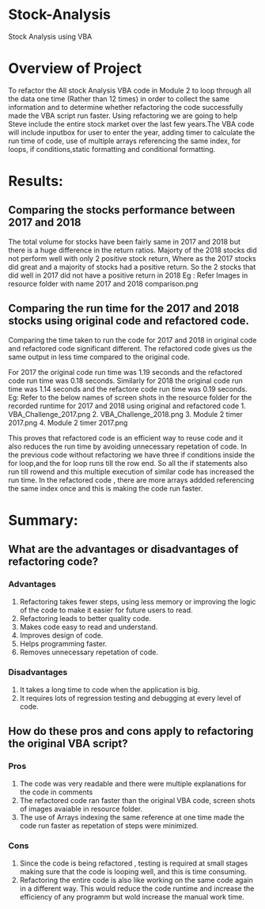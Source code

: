 # Stock-Analysis
Stock Analysis using VBA

# Overview of Project
To refactor the All stock Analysis VBA code in Module 2 to loop through all the data one time (Rather than 12 times) in order to collect 
the same information and to determine whether refactoring the code successfully made the VBA script run faster. Using refactoring we are going to help Steve
include the entire stock market over the last few years.The VBA code will include inputbox for user to enter the year, adding timer to calculate the run time of code,
use of multiple arrays referencing the same index, for loops, if conditions,static formatting and conditional formatting.


# Results:
## Comparing the stocks performance between 2017 and 2018
The total volume for stocks have been fairly same in 2017 and 2018 but there is a huge difference in the return ratios.
Majorty of the 2018 stocks did not perform well with only 2 positive stock return, Where as the 2017 stocks did great and a majority of stocks had a 
positive return. So the 2 stocks that did well in 2017 did not have a positive return in 2018
Eg : Refer Images in resource folder with name 2017 and 2018 comparison.png
 
## Comparing the run time for the 2017 and 2018 stocks using original code and refactored code.
Comparing the time taken to run the code for 2017 and 2018 in original code and refactored code significant different.
The refactored code gives us the same output in less time compared to the original code.

For 2017 the original code run time was 1.19 seconds and the refactored code run time was 0.18 seconds. Similarly for 
2018 the original code run time was 1.14 seconds and the refactore code run time was 0.19 seconds.
Eg: Refer to the below names of screen shots in the resource folder for the recorded runtime for 2017 and 2018 using original and refactored code
	1. VBA_Challenge_2017.png
	2. VBA_Challenge_2018.png
	3. Module 2 timer 2017.png
	4. Module 2 timer 2017.png

This proves that refactored code is an efficient way to reuse code and it also reduces the run time by avoiding unnecessary
repetation of code.
In the previous code without refactoring we have three if conditions inside the for loop,and the for loop runs till the row end.
So all the if statements also run till rowend and this multiple execution of similar code has increased the run time.
In the refactored code , there are more arrays addded referencing the same index once and this is making the code run faster.  


# Summary: 
## What are the advantages or disadvantages of refactoring code?
### Advantages
1. Refactoring takes fewer steps, using less memory or improving the logic of the code to make it easier for future users to read.
1. Refactoring leads to better quality code. 
2. Makes code easy to read and understand.
3. Improves design of code.
4. Helps programming faster.
5. Removes unnecessary repetation of code.

### Disadvantages
1. It takes a long time to code when the application is big.
2. It requires lots of regression testing and debugging at every level of code.


## How do these pros and cons apply to refactoring the original VBA script?
### Pros
1. The code was very readable and there were multiple explanations for the code in comments
2. The refactored code ran faster than the original VBA code, screen shots of images avaiable in resource folder.
3. The use of Arrays indexing the same reference at one time made the code run faster as repetation of steps were minimized.

### Cons
1. Since the code is being refactored , testing is required at small stages making sure that the code is looping well, and this is time consuming.
2. Refactoring the entire code is also like working on the same code again in a different way. This would reduce the code runtime and increase the efficiency of any programm but wold increase the manual work time.
